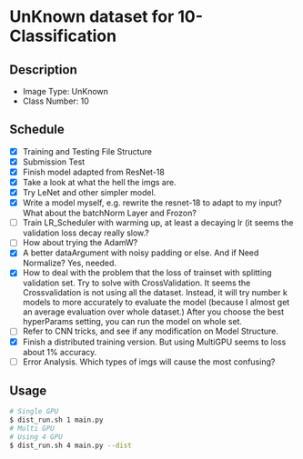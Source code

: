 # UnKnown dataset for 10-Classification

## Description

+ Image Type: UnKnown
+ Class Number: 10

## Schedule

- [x] Training and Testing File Structure
- [x] Submission Test
- [x] Finish model adapted from ResNet-18
- [x] Take a look at what the hell the imgs are.
- [x] Try LeNet and other simpler model.
- [x] Write a model myself, e.g. rewrite the resnet-18 to adapt to my input? What about the batchNorm Layer and Frozon?
- [ ] Train LR_Scheduler with warming up, at least a decaying lr (it seems the validation loss decay really slow.?
- [ ] How about trying the AdamW?
- [x] A better dataArgument with noisy padding or else. And if Need Normalize? Yes, needed.
- [x] How to deal with the problem that the loss of trainset with splitting validation set. Try to solve with CrossValidation. It seems the Crossvalidation is not using all the dataset. Instead, it will try number k models to more accurately to evaluate the model (because I almost get an average evaluation over whole dataset.) After you choose the best hyperParams setting, you can run the model on whole set.
- [ ] Refer to CNN tricks, and see if any modification on Model Structure.
- [x] Finish a distributed training version. But using MultiGPU seems to loss about 1% accuracy.
- [ ] Error Analysis. Which types of imgs will cause the most confusing?

## Usage
```sh
# Single GPU
$ dist_run.sh 1 main.py
# Multi GPU
# Using 4 GPU
$ dist_run.sh 4 main.py --dist
```

<!-- # Leaf Classification and Vein Segmentation

*Class Assignment in junior year* : see [Requirement](img/requirement.pdf)  

## Leaf Classification

For all, three kinds of leaves are provided, and each one is organized in a certain directory, like this (I set them into different parts):  

> data_dir/train/Leaf_0/xxx.png  
> data_dir/train/Leaf_1/xy.png  
> data_dir/train/Leaf_2/xxz.png  
> data_dir/val/Leaf_0/lxx.png  
> data_dir/val/Leaf_1/gy.png  
> data_dir/val/Leaf_2/llz.png  

It's easy to finish this classical task using pretrained model on ImageNet or something else. So I directly use feature extraction of Resnet-50 and train the last dense layer, under guide of [tutorial](https://pytorch.org/tutorials/beginner/finetuning_torchvision_models_tutorial.html) on pytorch official website.  

### File Included  

+ main_task1.py -> main function including training and loading  
+ predict_task1.py -> prediction function taking one image a time \[I think you can transform it into multi-input one easily\]. And I add in softmax on the final output, so the output value can be responsible for the posibility.  

## Leaf Vein Segmentation

For all, three kinds of leaves and their scratch vein images are provided and some data maybe totally wrong, so please do data filting first. Data structure is like this (I set them into different parts) and notice the mask has same name with the input image, so you can use it to load the label:  

> data_dir/train/input/xxx.png  
> data_dir/train/mask/xxx.png  
> data_dir/val/input/yy.png  
> data_dir/val/mask/yy.png

I think it's more like a segmentation task, so use a image-to-image network, with top-down&bottom-up (U-Net) or other encoder-decoder structure (FCN).  
As for U-Net, I both try standard U-Net structure and [adapted U-Net structure](https://github.com/milesial/Pytorch-UNet/). I find that the adapted one has better result... Although I can't figure out why.  
As for FCN, actually I just modify the last two layer of Resnet-50 and add in some layers of transpose convolution to upsample the feature maps until the target resolution. You can use the pretrained resnet model or not, for I both earn enough good result.  

### File Included

+ main_task2.py -> main function including training and loading. You can set some important hyperparameters just at the beginning of the file.  
+ dataset_task2.py -> rewrite the dataset object of pytorch, so you can load the input image and mask label according to their name in the same time.  
+ predict_task2.py -> prediction function taking one image a time \[I think you can transform it into multi-input one easily\].  
+ U_Net.py -> standard U-Net Structure Model.  
+ UNet_Adapted.py -> adapted U-Net Structure Model.  
+ FCN -> resnet-based naive model.  

### Training And Evaluation  

+ Adapted-Unet  

<div align="center">
<img src="./img/Figure_Unet.png" width = "600" height = "400" alt="U-Net Training" align=center />
</div>

+ Naive FCN  

<div align="center">
<img src="./img/Figure_fcn.png" width = "600" height = "400" alt="FCN Training" align=center />
</div>

+ Evaluation  

<p align = "center">
<img src="./img/test.jpg" width = "200" height = "200" alt="test">
<img src="./img/test_img_mask.png" width = "200" height = "200" alt="test_mask">
</p>

<p align = "center">
<img src="./img/test2.jpg" width = "200" height = "200" alt="test2">
<img src="./img/test2_img_mask.png" width = "200" height = "200" alt="test2_mask">
</p>

## Data and Pretrained Model

Data & Pretrained Model: If you really need it, feel free to connect to me...  

## Requirement

+ pytorch
+ torchvision
+ numpy
+ matplotlib
+ tqdm
+ pillow

See: [config requirement](./img/config.yaml)  

## Citing

If you really need this repo, please follow this BibTex:  
```
@misc{LeafVein, 
    author = {Yixuan, Wei},
    title = {Leaf Classification and Vein Segmentation},
    howpublished = {\url{https://github.com/weiyx16/Leaf-Classification-Segmentation}},
    year = {2019}
}
``` -->
